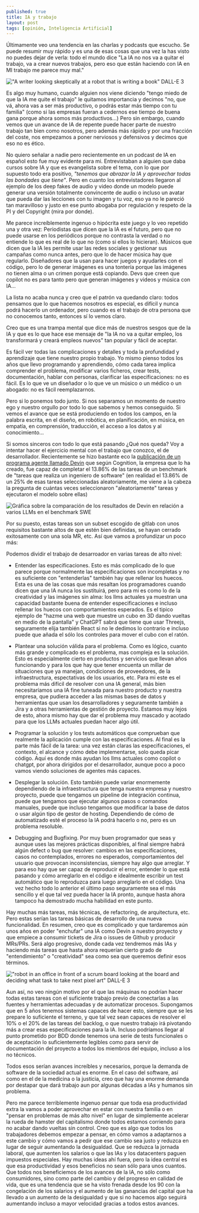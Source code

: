 ```yaml
---
published: true
title: IA y trabajo
layout: post
tags: [opinión, Inteligencia Artificial]
---
```


Últimamente veo una tendencia en las charlas y podcasts que escucho. Se puede resumir muy rápido y es una
de esas cosas que una vez la has visto no puedes dejar de verla: todo el mundo dice "La IA no nos va a quitar
el trabajo, va a crear nuevos trabajos, pero eso que están haciendo con IA en MI trabajo me parece muy mal."

!["A writer looking skeptically at a robot that is writing a book" DALL-E 3](/public/img/writer_and_robot.jpeg)

Es algo muy humano, cuando alguien nos viene diciendo "tengo miedo de que la IA me quite el trabajo" le quitamos
importancia y decimos "no, que vá, ahora vas a ser más productivo, o podrás estar más tiempo con tu familia" (como si las empresas fueran a cedernos ese tiempo de buena gana porque ahora somos más productivos...) Pero sin embargo, cuando vemos que un avance de IA de repente puede hacer parte de nuestro trabajo tan bien como nosotros, pero además más rápido y por una fracción del coste, nos empezamos a poner nerviosos y defensivos y decimos que eso no es ético.

No quiero señalar a nadie pero recientemente en un podcast de IA en español esto fue muy evidente para mi. Entrevistaban a alguien que daba cursos sobre IA y que es evangelista sobre el tema, con lo que por supuesto
todo era positivo, _"tenemos que abrazar la IA y aprovechar todas las bondades que tiene"_. Pero en cuanto los entrevistadores llegaron al ejemplo de los deep fakes de audio y video donde un modelo puede generar una versión
totalmente convincente de audio o incluso un avatar que pueda dar las lecciones con tu imagen y tu voz, eso ya
no le pareció tan maravilloso y justo en ese punto abogaba por regulación y respeto de la PI y del Copyright (mira por donde).

Me parece increíblemente ingenuo o hipócrita este juego y lo veo repetido una y otra vez: Periodistas que dicen
que la IA es el futuro, pero que no puede usarse en los periódicos porque no contrasta la verdad o no entiende lo que es real de lo que no (como si ellos lo hicieran). Músicos que dicen que la IA les permite usar las redes sociales y gestionar sus campañas como nunca antes, pero que lo de hacer música hay que regularlo. Diseñadores
que la usan para hacer juegos y ayudarles con el código, pero lo de generar imágenes es una tontería porque las
imágenes no tienen alma o un crimen porque está copiando. Devs que creen que copilot no es para tanto pero que generan imágenes y videos y música con IA...

La lista no acaba nunca y creo que el patrón va quedando claro: todos pensamos que lo que hacemos nosotros es especial, es difícil y nunca podrá hacerlo un ordenador, pero cuando es el trabajo de otra persona que no conocemos tanto, entonces sí lo vemos claro.

Creo que es una trampa mental que dice más de nuestros sesgos que de la IA y que es lo que hace ese mensaje de "la IA no va a quitar empleo, los transformará y creará empleos nuevos" tan popular y fácil de aceptar.

Es fácil ver todas las complicaciones y detalles y toda la profundidad y aprendizaje que tiene nuestro propio trabajo. Yo mismo pienso todos los años que llevo programando y aprendiendo, cómo cada tarea implica comprender el problema, modificar varios ficheros, crear tests, documentación, hablar con personas, clarificar las especificaciones: no es fácil. Es lo que ve un diseñador o lo que ve un músico o un médico o un abogado: no es fácil reemplazarnos.

Pero si lo ponemos todo junto. Si nos separamos un momento de nuestro ego y nuestro orgullo por todo lo que sabemos y hemos conseguido. Si vemos el avance que se está produciendo en todos los campos, en la palabra escrita, en el diseño, en robótica, en planificación, en música, en empatía, en comprensión, traducción, el acceso a los datos y al conocimiento...

Si somos sinceros con todo lo que está pasando ¿Qué nos queda? Voy a intentar hacer el ejercicio mental con el
trabajo que conozco, el de desarrollador. Recientemente se hizo bastante eco la [publicación de un programa agente llamado Devin](https://www.cognition-labs.com/introducing-devin) que según Cognition, la empresa que lo ha creado, fue capaz de completar el 13.86% de las tareas de un benchmark de "tareas que realiza un ingeniero de software" (en realidad el 13.86% de un 25% de esas tareas seleccionadas aleatoriamente, me viene a la cabeza la pregunta de cuántas veces seleccionaron "aleatoriamente" tareas y ejecutaron el modelo sobre ellas)

![Gráfica sobre la comparación de los resultados de Devin en relación a varios LLMs en el benchmark SWE](/public/img/devin.png)

Por su puesto, estas tareas son un subset escogido de gitlab con unos requisitos bastante altos de que estén bien definidas, se hayan cerrado exitosamente con una sola MR, etc. Así que vamos a profundizar un poco más:

Podemos dividir el trabajo de desarroador en varias tareas de alto nivel:

- Entender las especificaciones. Esto es más complicado de lo que parece porque normalmente las especificaciones
  son incompletas y no es suficiente con "entenderlas" también hay que rellenar los huecos. Esta es una de las cosas que más resaltan los programadores cuando dicen que una IA nunca los sustituirá, pero para mi es como lo de la creatividad y las imágenes sin alma: los llms actuales ya muestran una capacidad bastante buena de entender especificaciones e incluso rellenar los huecos con comportamientos esperados. Es el tipico ejemplo de "hazme una web que muestre un cubo en 3D dando vueltas en medio de la pantalla" y ChatGPT sabrá que tiene que usar Threejs, seguramente elija también React si no le dedimos lo contrario e incluso puede que añada el sólo los controles para mover el cubo con el ratón.

- Plantear una solución válida para el problema. Como es lógico, cuanto más grande y complicado es el problema, mas compleja es la solución. Esto es especialmente cierto en productos y servicios que llevan años funcionando y para los que hay que tener encuenta un millar de situaciones que ya manejan, condiciones de proveedores, de la infraestructura, espectativas de los usuarios, etc. Para mi este es el problema más difícil de resolver con una IA general, más bien necesitaríamos una IA fine tuneada para nuestro producto y nuestra empresa, que pudiera acceder a las mismas bases de datos y herramientas que usan los desarrolladores y seguramente también a Jira y a otras herramientas de gestión de proyecto. Estamos muy lejos de esto, ahora mismo hay que dar el problema muy mascado y acotado para que los LLMs actuales puedan hacer algo útil.

- Programar la solución y los tests automáticos que comprueban que realmente la aplicación cumple con las especificaciones. Al final es la parte más fácil de la tarea: una vez están claras las especificaciones, el contexto, el alcance y cómo debe implementarse, solo queda picar código. Aquí es donde más ayudan los llms actuales como copilot o chatgpt, por ahora dirigidos por el desarrollador, aunque poco a poco vamos viendo soluciones de agentes más capaces.

- Desplegar la solución. Esto también puede variar enormemente dependiendo de la infraestructura que tenga nuestra empresa y nuestro proyecto, puede que tengamos un pipeline de integración continua, puede que tengamos que ejecutar algunos pasos o comandos manuales, puede que incluso tengamos que modificar la base de datos o usar algún tipo de gestor de hosting. Dependiendo de cómo de automatizado esté el proceso la IA podrá hacerlo o no, pero es un problema resoluble.

- Debugging and Bugfixing. Por muy buen programador que seas y aunque uses las mejores prácticas disponibles, al final siempre habrá algún defect o bug que resolver: cambios en las especificaciones, casos no contemplados, errores no esperados, comportamientos del usuario que provocan inconsistencias, siempre hay algo que arreglar. Y para eso hay que ser capaz de reproducir el error, entender lo que está pasando y cómo arreglarlo en el código e idealmente escribir un test automático que lo reproduzca para luego arreglarlo en el código. Una vez hecho todo lo anterior el último paso seguramente sea el más sencillo y el que tal vez pueda hacer la IA pronto, aunque hasta ahora tampoco ha demostrado mucha habilidad en este punto.

Hay muchas más tareas, más técnicas, de refactoring, de arquitectura, etc. Pero estas serían las tareas básicas de desarrollo de una nueva funcionalidad. En resumen, creo que es complicado y que tardaremos aún unos años en poder "enchufar" una IA como Devin a nuestro proyecto y que empiece a consumir tickets de Jira o issues de Github y producir MRs/PRs. Será algo progresivo, donde cada vez tendremos más IAs y haciendo más tareas que hasta ahora requerían cierto grado de "entendimiento" o "creatividad" sea como sea que queremos definir esos términos.

!["robot in an office in front of a scrum board looking at the board and deciding what task to take next pixel art" DALL-E 3](/public/img/scrum_robot.jpeg)

Aun así, no veo ningún motivo por el que las máquinas no podrían hacer todas estas tareas con el suficiente trabajo previo de conectarlas a las fuentes y herramientas adecuadas y de automatizar procesos. Supongamos que en 5 años tenemos sistemas capaces de hacer esto, siempre que se les prepare lo suficiente el terreno, y que tal vez sean capaces de resolver el 10% o el 20% de las tareas del backlog, o que nuestro trabajo irá pivotando más a crear esas especificaciones para la IA. Incluso podríamos llegar al punto prometido por BDD donde tenemos una serie de tests funcionales o de aceptación lo suficientemente legibles como para servir de documentación del proyecto a todos los miembros del equipo, incluso a los no técnicos.

Todos esos serían avances increíbles y necesarios, porque la demanda de software de la sociedad actual es enorme. En el caso del software, así como en el de la medicina o la justicia, creo que hay una enorme demanda por destapar que dará trabajo aun por algunas décadas a IAs y humanos sin problema.

Pero me parece terriblemente ingenuo pensar que toda esa productividad extra la vamos a poder aprovechar en estar con nuestra familia o en "pensar en problemas de más alto nivel" en lugar de simplemente acelerar la rueda de hamster del capitalismo donde todos estamos corriendo para no acabar dando vueltas sin control. Creo que es algo que todos los trabajadores debemos empezar a pensar, en cómo vamos a adaptarnos a este cambio y cómo vamos a pedir que ese cambio sea justo y reduzca en lugar de seguir aumentando la desigualdad. Que se reduzca la jornada laboral, que aumenten los salarios o que las IAs y los datacenters paguen impuestos especiales. Hay muchas ideas ahí fuera, pero la idea central es que esa productividad y esos beneficios no sean sólo para unos cuantos. Que todos nos beneficiemos de los avances de la IA, no sólo como consumidores, sino como parte del cambio y del progreso en calidad de vida, que es una tendencia que se ha visto frenada desde los 90 con la congelación de los salarios y el aumento de las ganancias del capital que ha llevado a un aumento de la desigualdad y que si no hacemos algo seguirá aumentando incluso a mayor velocidad gracias a todos estos avances.
